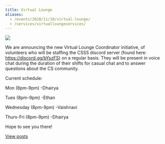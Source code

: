 ```yaml
---
title: Virtual Lounge
aliases:
  - /events/2020/11/10/virtual-lounge/
  - /services/virtualloungeservices/
---
```


![](/files/virtualLounge.jpg)

We are announcing the new Virtual Lounge Coordinator initiative,
of volunteers who will be staffing the CSSS discord server
(found here: https://discord.gg/bYszFS) on a regular basis.
They will be present in voice chat during the duration of their
shifts for casual chat and to answer questions about the CS community.

Current schedule:

Mon (8pm-9pm) -Dhairya

Tues (8pm-9pm) -Ethan

Wednesday (8pm-9pm) -Vaishnavi

Thurs-Fri (8pm-9pm) -Dhairya

Hope to see you there!

[View posts](/tags/VirtualLounge/)
